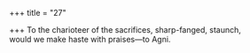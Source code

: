 +++
title = "27"

+++
To the charioteer of the sacrifices, sharp-fanged, staunch,  
would we make haste with praises—to Agni.  